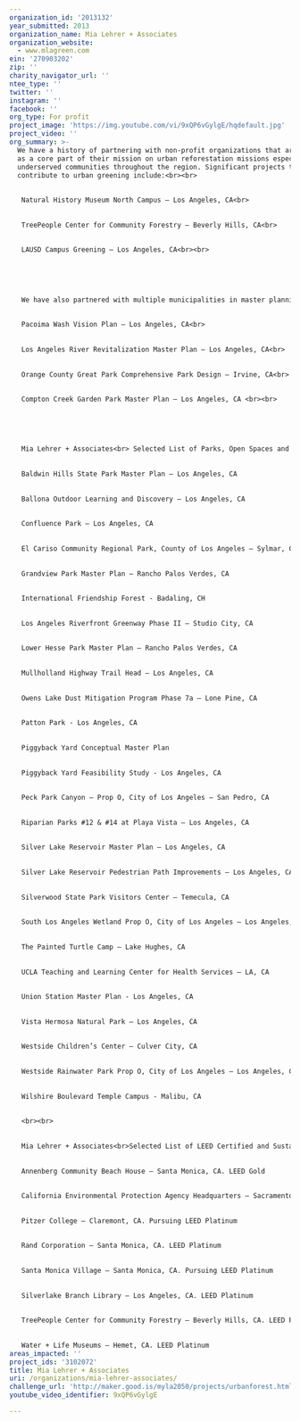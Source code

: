 ```yaml
---
organization_id: '2013132'
year_submitted: 2013
organization_name: Mia Lehrer + Associates
organization_website:
  - www.mlagreen.com
ein: '270903202'
zip: ''
charity_navigator_url: ''
ntee_type: ''
twitter: ''
instagram: ''
facebook: ''
org_type: For profit
project_image: 'https://img.youtube.com/vi/9xQP6vGylgE/hqdefault.jpg'
project_video: ''
org_summary: >-
  We have a history of partnering with non-profit organizations that are focused
  as a core part of their mission on urban reforestation missions especially in
  underserved communities throughout the region. Significant projects that
  contribute to urban greening include:<br><br>
   
   
   Natural History Museum North Campus — Los Angeles, CA<br>
   
   
   TreePeople Center for Community Forestry — Beverly Hills, CA<br>
   
   
   LAUSD Campus Greening — Los Angeles, CA<br><br>
   
   
   
   
   
   We have also partnered with multiple municipalities in master planning efforts that can be developed over time, directly relating to urban greening and infrastructural greening. Examples include the following:<br><br>
   
   
   Pacoima Wash Vision Plan — Los Angeles, CA<br>
   
   
   Los Angeles River Revitalization Master Plan — Los Angeles, CA<br>
   
   
   Orange County Great Park Comprehensive Park Design — Irvine, CA<br>
   
   
   Compton Creek Garden Park Master Plan — Los Angeles, CA <br><br>
   
   
   
   
   
   Mia Lehrer + Associates<br> Selected List of Parks, Open Spaces and Recreation Facilities:<br>
   
   
   Baldwin Hills State Park Master Plan — Los Angeles, CA
   
   
   Ballona Outdoor Learning and Discovery — Los Angeles, CA
   
   
   Confluence Park — Los Angeles, CA
   
   
   El Cariso Community Regional Park, County of Los Angeles — Sylmar, CA
   
   
   Grandview Park Master Plan — Rancho Palos Verdes, CA 
   
   
   International Friendship Forest - Badaling, CH
   
   
   Los Angeles Riverfront Greenway Phase II — Studio City, CA
   
   
   Lower Hesse Park Master Plan — Rancho Palos Verdes, CA
   
   
   Mullholland Highway Trail Head — Los Angeles, CA
   
   
   Owens Lake Dust Mitigation Program Phase 7a — Lone Pine, CA
   
   
   Patton Park - Los Angeles, CA
   
   
   Piggyback Yard Conceptual Master Plan
   
   
   Piggyback Yard Feasibility Study - Los Angeles, CA 
   
   
   Peck Park Canyon — Prop O, City of Los Angeles — San Pedro, CA 
   
   
   Riparian Parks #12 & #14 at Playa Vista — Los Angeles, CA
   
   
   Silver Lake Reservoir Master Plan — Los Angeles, CA
   
   
   Silver Lake Reservoir Pedestrian Path Improvements — Los Angeles, CA
   
   
   Silverwood State Park Visitors Center — Temecula, CA
   
   
   South Los Angeles Wetland Prop O, City of Los Angeles — Los Angeles, CA
   
   
   The Painted Turtle Camp — Lake Hughes, CA
   
   
   UCLA Teaching and Learning Center for Health Services — LA, CA
   
   
   Union Station Master Plan - Los Angeles, CA
   
   
   Vista Hermosa Natural Park — Los Angeles, CA
   
   
   Westside Children’s Center — Culver City, CA
   
   
   Westside Rainwater Park Prop O, City of Los Angeles — Los Angeles, CA
   
   
   Wilshire Boulevard Temple Campus - Malibu, CA
   
   
   <br><br>
   
   
   Mia Lehrer + Associates<br>Selected List of LEED Certified and Sustainable Projects:<br>
   
   
   Annenberg Community Beach House — Santa Monica, CA. LEED Gold
   
   
   California Environmental Protection Agency Headquarters — Sacramento, CA. LEED Platinum
   
   
   Pitzer College — Claremont, CA. Pursuing LEED Platinum
   
   
   Rand Corporation — Santa Monica, CA. LEED Platinum
   
   
   Santa Monica Village — Santa Monica, CA. Pursuing LEED Platinum
   
   
   Silverlake Branch Library — Los Angeles, CA. LEED Platinum
   
   
   TreePeople Center for Community Forestry — Beverly Hills, CA. LEED Platinum
   
   
   Water + Life Museums — Hemet, CA. LEED Platinum
areas_impacted: ''
project_ids: '3102072'
title: Mia Lehrer + Associates
uri: /organizations/mia-lehrer-associates/
challenge_url: 'http://maker.good.is/myla2050/projects/urbanforest.html'
youtube_video_identifier: 9xQP6vGylgE

---
```

